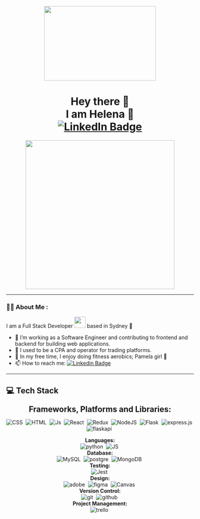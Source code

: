 <div align="center">
    <div align="center">
        <img src="https://media.giphy.com/media/Wj7lNjMNDxSmc/giphy.gif" width="300" height="200"/>
    </div>
    <h1>
        Hey there 👋
        <br>
        I am Helena 🍒
        <div id="badges" align="center">
            <a href="https://www.linkedin.com/in/helena-h-a953b6155/" target="_blank">
                <img src="https://img.shields.io/badge/LinkedIn-blue?style=for-the-badge&logo=linkedin&logoColor=white" alt="LinkedIn Badge"/>
            </a>
        </div>
    </h1>
</div>

<div id="header" align="center">
  <img src="https://media.giphy.com/media/M4NykXxUE0HAcK7UJ6/giphy.gif" width="400" height="400"/>
</div>

---
### :woman_technologist: About Me :
I am a Full Stack Developer <img src="https://media.giphy.com/media/WUlplcMpOCEmTGBtBW/giphy.gif" width="30"> based in Sydney 🐚
- 🌱 I’m working as a Software Engineer and contributing to frontend and backend for building web applications.
- 👯 I used to be a CPA and operator for trading platforms.
- 🍒 In my free time, I enjoy doing fitness aerobics; Pamela girl 🥳
- 📫 How to reach me: [![Linkedin Badge](https://img.shields.io/badge/-Helena-blue?style=flat&logo=Linkedin&logoColor=white)](https://www.linkedin.com/in/helena-h-a953b6155/)

---

## 💻 Tech Stack

<div style="display: flex; flex-direction: column; align-items: center; text-align: center;">

  <div>
<strong><span style="font-size: 1.5em;">Frameworks, Platforms and Libraries:</span></strong>
    <br>

  <img src="https://img.shields.io/badge/css3-%231572B6.svg?style=for-the-badge&logo=css3&logoColor=white"  title="CSS3" alt="CSS" />&nbsp;
  <img src="https://img.shields.io/badge/html5-%23E34F26.svg?style=for-the-badge&logo=html5&logoColor=white" title="HTML5" alt="HTML"/>&nbsp;
  <img src="https://img.shields.io/badge/javascript-%23323330.svg?style=for-the-badge&logo=javascript&logoColor=%23F7DF1E" title="Js" alt="Js"/>&nbsp;
  <img src="https://img.shields.io/badge/react-%2320232a.svg?style=for-the-badge&logo=react&logoColor=%2361DAFB" title="React" alt="React"/>&nbsp;
  <img src="https://img.shields.io/badge/redux-%23593d88.svg?style=for-the-badge&logo=redux&logoColor=white" title="Redux" alt="Redux" />&nbsp;
  <img src="https://img.shields.io/badge/node.js-6DA55F?style=for-the-badge&logo=node.js&logoColor=white" title="NodeJS" alt="NodeJS"/>&nbsp;
  <img src="https://img.shields.io/badge/flask-%23000.svg?style=for-the-badge&logo=flask&logoColor=white" title="Flask" alt="Flask"/>&nbsp;
  <img src="https://img.shields.io/badge/express.js-%23404d59.svg?style=for-the-badge&logo=express&logoColor=%2361DAFB" title="Express" alt="express.js"/>&nbsp;
  <img src="https://img.shields.io/badge/FastAPI-005571?style=for-the-badge&logo=fastapi" title="FlaskApi" alt="flaskapi"/>&nbsp;
  

  <div>
    <strong>Languages:</strong>
    <br>
    <img src="https://img.shields.io/badge/python-3670A0?style=for-the-badge&logo=python&logoColor=ffdd54" title="Python" alt="python"/>&nbsp;
    <img src="https://img.shields.io/badge/javascript-%23323330.svg?style=for-the-badge&logo=javascript&logoColor=%23F7DF1E" title="JS" alt="JS"/>&nbsp;
      
  </div>

  <div>
    <strong>Database:</strong>
    <br>
    <img src="https://img.shields.io/badge/mysql-%2300f.svg?style=for-the-badge&logo=mysql&logoColor=white" title="MySQL" alt="MySQL"/>&nbsp;
    <img src="https://img.shields.io/badge/postgres-%23316192.svg?style=for-the-badge&logo=postgresql&logoColor=white" title="postgre" alt="postgre"/>&nbsp;
    <img src="https://img.shields.io/badge/MongoDB-%234ea94b.svg?style=for-the-badge&logo=mongodb&logoColor=white" title="MongoDB" alt="MongoDB"/>&nbsp;
      
  </div>


 <div>
    <strong>Testing:</strong>
    <br>
    <img src="https://img.shields.io/badge/-jest-%23C21325?style=for-the-badge&logo=jest&logoColor=white" title="Jest" alt="Jest"/>&nbsp;
  </div>


 <div>
    <strong>Design:</strong>
    <br>
    <img src="https://img.shields.io/badge/adobe-%23FF0000.svg?style=for-the-badge&logo=adobe&logoColor=white" title="adobe" alt="adobe"/>&nbsp;
     <img src="https://img.shields.io/badge/figma-%23F24E1E.svg?style=for-the-badge&logo=figma&logoColor=white" title="figma" alt="figma"/>&nbsp;
     <img src="https://img.shields.io/badge/Canva-%2300C4CC.svg?style=for-the-badge&logo=Canva&logoColor=white" title="Canvas" alt="Canvas"/>&nbsp;
  </div>
  
<div>
    <strong>Version Control:</strong>
    <br>
    <img src="https://img.shields.io/badge/git-%23F05033.svg?style=for-the-badge&logo=git&logoColor=white" title="git" alt="git"/>&nbsp;
     <img src="https://img.shields.io/badge/github-%23121011.svg?style=for-the-badge&logo=github&logoColor=white" title="github" alt="github"/>&nbsp;
  </div>

<div>
    <strong>Project Management:</strong>
    <br>
    <img src="https://img.shields.io/badge/Trello-%23026AA7.svg?style=for-the-badge&logo=Trello&logoColor=white" title="trello" alt="trello"/>&nbsp;
  </div>


</div>
